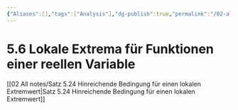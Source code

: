 ```yaml
---
{"Aliases":[],"tags":["Analysis"],"dg-publish":true,"permalink":"/02-all-notes/5-6-lokale-extrema-fuer-funktionen-einer-reellen-variable/","dgHomeLink":true,"dgPassFrontmatter":true}
---
```


# 5.6 Lokale Extrema für Funktionen einer reellen Variable
[[02 All notes/Satz 5.24 Hinreichende Bedingung für einen lokalen Extremwert|Satz 5.24 Hinreichende Bedingung für einen lokalen Extremwert]]